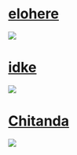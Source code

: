 # [elohere](https://puu.sh/zIMFL/5b884a315b.osk)
![](https://puu.sh/zIMFn/ac6fee602d.png)

# [idke](https://puu.sh/yaCfg/ba6d0a0bd9.osk)
![](https://puu.sh/yaCeD/a5d855bee9.png)

# [Chitanda](https://puu.sh/zIMKG/0a3c1f8f51.osk)
![](https://puu.sh/zIMKQ/ec63669722.png)
